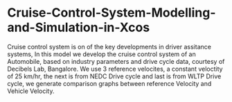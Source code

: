 # Cruise-Control-System-Modelling-and-Simulation-in-Xcos
Cruise control system is on of the key developments in driver assitance systems, In this model we develop the cruise control system of an Automobile, based on industry parameters and drive cycle data, courtesy of Decibels Lab, Bangalore.
We use 3 reference velocites, a constant veloctity of 25 km/hr, the next is from NEDC Drive cycle and last is from WLTP Drive cycle, we generate comparison graphs between reference Velocity and Vehicle Velocity.
